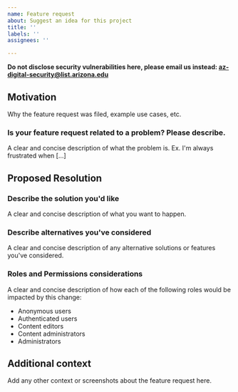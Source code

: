 ```yaml
---
name: Feature request
about: Suggest an idea for this project
title: ''
labels: ''
assignees: ''

---
```


**Do not disclose security vulnerabilities here, please email us instead: 
az-digital-security@list.arizona.edu**

## Motivation
Why the feature request was filed, example use cases, etc.

### Is your feature request related to a problem? Please describe.
A clear and concise description of what the problem is. Ex. I'm always frustrated when [...]

## Proposed Resolution

### Describe the solution you'd like
A clear and concise description of what you want to happen.

### Describe alternatives you've considered
A clear and concise description of any alternative solutions or features you've considered.

### Roles and Permissions considerations
A clear and concise description of how each of the following roles would be impacted by this change:
- Anonymous users
- Authenticated users
- Content editors
- Content administrators
- Administrators

## Additional context
Add any other context or screenshots about the feature request here.
